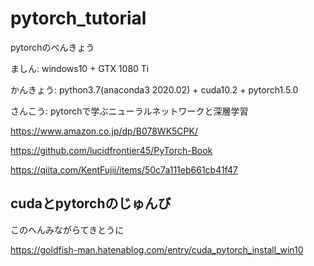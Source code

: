 # pytorch_tutorial
pytorchのべんきょう

ましん: windows10 + GTX 1080 Ti

かんきょう: python3.7(anaconda3 2020.02) + cuda10.2 + pytorch1.5.0

さんこう: pytorchで学ぶニューラルネットワークと深層学習

https://www.amazon.co.jp/dp/B078WK5CPK/

https://github.com/lucidfrontier45/PyTorch-Book

https://qiita.com/KentFujii/items/50c7a111eb661cb41f47

## cudaとpytorchのじゅんび

このへんみながらてきとうに

https://goldfish-man.hatenablog.com/entry/cuda_pytorch_install_win10
